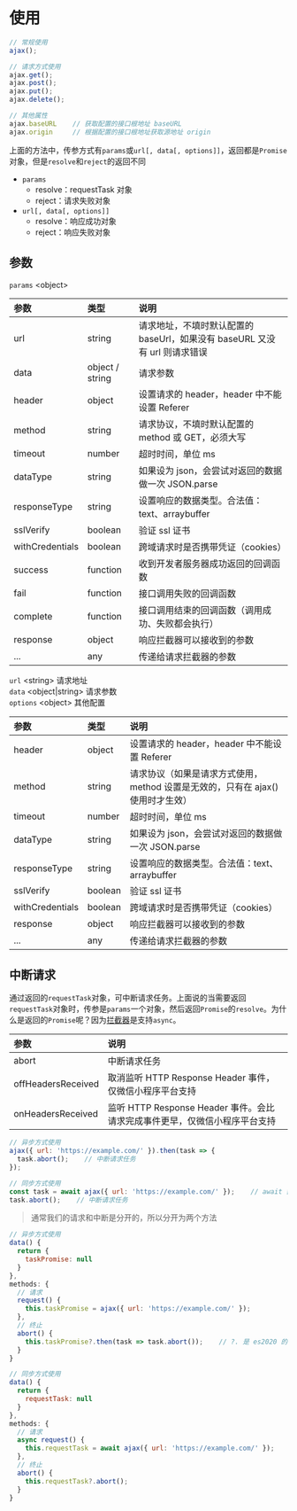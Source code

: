 # 使用

```JavaScript
// 常规使用
ajax();

// 请求方式使用
ajax.get();
ajax.post();
ajax.put();
ajax.delete();

// 其他属性
ajax.baseURL    // 获取配置的接口根地址 baseURL
ajax.origin     // 根据配置的接口根地址获取源地址 origin
```

上面的方法中，传参方式有`params`或`url[, data[, options]]`，返回都是`Promise`对象，但是`resolve`和`reject`的返回不同

- `params`
  - resolve：requestTask 对象
  - reject：请求失败对象
- `url[, data[, options]]`
  - resolve：响应成功对象
  - reject：响应失败对象

## 参数

`params` \<object\>

| 参数            | 类型            | 说明                                                                       |
| :-------------- | :-------------- | :------------------------------------------------------------------------- |
| url             | string          | 请求地址，不填时默认配置的 baseUrl，如果没有 baseURL 又没有 url 则请求错误 |
| data            | object / string | 请求参数                                                                   |
| header          | object          | 设置请求的 header，header 中不能设置 Referer                               |
| method          | string          | 请求协议，不填时默认配置的 method 或 GET，必须大写                         |
| timeout         | number          | 超时时间，单位 ms                                                          |
| dataType        | string          | 如果设为 json，会尝试对返回的数据做一次 JSON.parse                         |
| responseType    | string          | 设置响应的数据类型。合法值：text、arraybuffer                              |
| sslVerify       | boolean         | 验证 ssl 证书                                                              |
| withCredentials | boolean         | 跨域请求时是否携带凭证（cookies）                                          |
| success         | function        | 收到开发者服务器成功返回的回调函数                                         |
| fail            | function        | 接口调用失败的回调函数                                                     |
| complete        | function        | 接口调用结束的回调函数（调用成功、失败都会执行）                           |
| response        | object          | 响应拦截器可以接收到的参数                                                 |
| ...             | any             | 传递给请求拦截器的参数                                                     |

`url` \<string\> 请求地址  
`data` \<object|string\> 请求参数  
`options` \<object\> 其他配置

| 参数            | 类型    | 说明                                                                            |
| :-------------- | :------ | :------------------------------------------------------------------------------ |
| header          | object  | 设置请求的 header，header 中不能设置 Referer                                    |
| method          | string  | 请求协议（如果是请求方式使用，method 设置是无效的，只有在 ajax() 使用时才生效） |
| timeout         | number  | 超时时间，单位 ms                                                               |
| dataType        | string  | 如果设为 json，会尝试对返回的数据做一次 JSON.parse                              |
| responseType    | string  | 设置响应的数据类型。合法值：text、arraybuffer                                   |
| sslVerify       | boolean | 验证 ssl 证书                                                                   |
| withCredentials | boolean | 跨域请求时是否携带凭证（cookies）                                               |
| response        | object  | 响应拦截器可以接收到的参数                                                      |
| ...             | any     | 传递给请求拦截器的参数                                                          |

## 中断请求

通过返回的`requestTask`对象，可中断请求任务。上面说的当需要返回`requestTask`对象时，传参是`params`一个对象，然后返回`Promise`的`resolve`。为什么是返回的`Promise`呢？因为[拦截器](/interceptor.html)是支持`async`。

| 参数               | 说明                                                                       |
| :----------------- | :------------------------------------------------------------------------- |
| abort              | 中断请求任务                                                               |
| offHeadersReceived | 取消监听 HTTP Response Header 事件，仅微信小程序平台支持                   |
| onHeadersReceived  | 监听 HTTP Response Header 事件。会比请求完成事件更早，仅微信小程序平台支持 |

```JavaScript
// 异步方式使用
ajax({ url: 'https://example.com/' }).then(task => {
  task.abort();    // 中断请求任务
});

// 同步方式使用
const task = await ajax({ url: 'https://example.com/' });    // await 需要放在 async 函数里
task.abort();    // 中断请求任务
```

> 通常我们的请求和中断是分开的，所以分开为两个方法

```JavaScript
// 异步方式使用
data() {
  return {
    taskPromise: null
  }
},
methods: {
  // 请求
  request() {
    this.taskPromise = ajax({ url: 'https://example.com/' });
  },
  // 终止
  abort() {
    this.taskPromise?.then(task => task.abort());    // ?. 是 es2020 的新语法
  }
}

// 同步方式使用
data() {
  return {
    requestTask: null
  }
},
methods: {
  // 请求
  async request() {
    this.requestTask = await ajax({ url: 'https://example.com/' });
  },
  // 终止
  abort() {
    this.requestTask?.abort();
  }
}
```
